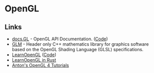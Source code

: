 # OpenGL

## Links

* [docs.GL](http://docs.gl/) - OpenGL API Documentation. \([Code](https://github.com/BSVino/docs.gl)\)
* [GLM](https://github.com/g-truc/glm) - Header only C++ mathematics library for graphics software based on the OpenGL Shading Language \(GLSL\) specifications.
* [LearnOpenGL](https://learnopengl.com/) \([Code](https://github.com/JoeyDeVries/LearnOpenGL)\)
* [LearnOpenGL in Rust](https://github.com/bwasty/learn-opengl-rs)
* [Anton's OpenGL 4 Tutorials](https://antongerdelan.net/opengl/)


